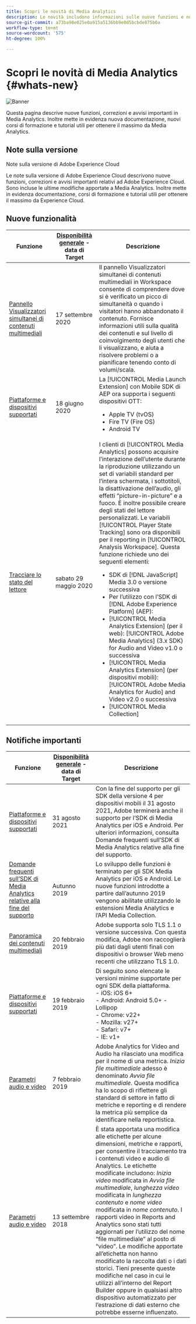 ```yaml
---
title: Scopri le novità di Media Analytics
description: Le novità includono informazioni sulle nuove funzioni e notifiche.
source-git-commit: a73ba98e025e0a915a5136bb9e0d5bcbde875b0a
workflow-type: tm+mt
source-wordcount: '575'
ht-degree: 100%

---
```



# Scopri le novità di Media Analytics {#whats-new}

![Banner](assets/media_analytics_banner.png)


Questa pagina descrive nuove funzioni, correzioni e avvisi importanti in Media Analytics. Inoltre mette in evidenza nuova documentazione, nuovi corsi di formazione e tutorial utili per ottenere il massimo da Media Analytics.


## Note sulla versione

Note sulla versione di Adobe Experience Cloud

Le note sulla versione di Adobe Experience Cloud descrivono nuove funzioni, correzioni e avvisi importanti relativi ad Adobe Experience Cloud. Sono incluse le ultime modifiche apportate a Media Analytics. Inoltre mette in evidenza documentazione, corsi di formazione e tutorial utili per ottenere il massimo da Experience Cloud.

## Nuove funzionalità

| Funzione | [Disponibilità generale](https://experienceleague.adobe.com/docs/analytics/landing/an-releases.html?lang=it) - data di Target | Descrizione |
| ----------- | ---------- | ---------- |
| [Pannello Visualizzatori simultanei di contenuti multimediali](media-reports/media-workspace-panels/media-concurrent-viewers.md) | 17 settembre 2020 | Il pannello Visualizzatori simultanei di contenuti multimediali in Workspace consente di comprendere dove si è verificato un picco di simultaneità o quando i visitatori hanno abbandonato il contenuto. Fornisce informazioni utili sulla qualità dei contenuti e sul livello di coinvolgimento degli utenti che li visualizzano, e aiuta a risolvere problemi o a pianificare tenendo conto di volumi/scala. |
| [Piattaforme e dispositivi supportati](../getting-started/supported-devices.md) | 18 giugno 2020 | La [!UICONTROL Media Launch Extension] con Mobile SDK di AEP ora supporta i seguenti dispositivi OTT:<ul><li>Apple TV (tvOS)</li><li>Fire TV (Fire OS)</li><li>Android TV</li></ul> |
| [Tracciare lo stato del lettore](https://experienceleague.adobe.com/docs/media-analytics/using/player-state-tracking/player-state-overview.html?lang=it) | sabato 29 maggio 2020 | I clienti di [!UICONTROL Media Analytics] possono acquisire l’interazione dell’utente durante la riproduzione utilizzando un set di variabili standard per l’intera schermata, i sottotitoli, la disattivazione dell’audio, gli effetti “picture-in-picture” e a fuoco. È inoltre possibile creare degli stati del lettore personalizzati. Le variabili [!UICONTROL Player State Tracking] sono ora disponibili per il reporting in [!UICONTROL Analysis Workspace]. Questa funzione richiede uno dei seguenti elementi: <ul><li>SDK di [!DNL JavaScript] Media 3.0 o versione successiva</li><li>Per l’utilizzo con l’SDK di [!DNL Adobe Experience Platform] (AEP):</li><li>[!UICONTROL Media Analytics Extension] (per il web): [!UICONTROL Adobe Media Analytics] (3.x SDK) for Audio and Video v1.0 o successiva</li><li>[!UICONTROL Media Analytics Extension] (per dispositivi mobili): [!UICONTROL Adobe Media Analytics for Audio] and Video v2.0 o successiva</li><li>[!UICONTROL Media Collection]</li></ul> |


## Notifiche importanti

| Funzione | [Disponibilità generale](https://experienceleague.adobe.com/docs/analytics/landing/an-releases.html?lang=it) - data di Target | Descrizione |
| ----------- | ---------- | ---------- |
| [Piattaforme e dispositivi supportati](../getting-started/supported-devices.md) | 31 agosto 2021 | Con la fine del supporto per gli SDK della versione 4 per dispositivi mobili il 31 agosto 2021, Adobe terminerà anche il supporto per l’SDK di Media Analytics per iOS e Android. Per ulteriori informazioni, consulta Domande frequenti sull’SDK di Media Analytics relative alla fine del supporto. |
| [Domande frequenti sull’SDK di Media Analytics relative alla fine del supporto](sdk-implement/end-of-support-faqs.md) | Autunno 2019 | Lo sviluppo delle funzioni è terminato per gli SDK Media Analytics per iOS e Android.  Le nuove funzioni introdotte a partire dall’autunno 2019 vengono abilitate utilizzando le estensioni Media Analytics e l’API Media Collection.  |
| [Panoramica dei contenuti multimediali](media-overview.md) | 20 febbraio 2019 | Adobe supporta solo TLS 1.1 o versione successiva. Con questa modifica, Adobe non raccoglierà più dati dagli utenti finali con dispositivi o browser Web meno recenti che utilizzano TLS 1.0. |
| [Piattaforme e dispositivi supportati](../getting-started/supported-devices.md) | 19 febbraio 2019 | Di seguito sono elencate le versioni minime supportate per ogni SDK della piattaforma. <br>- iOS: iOS 6+ <br>- Android: Android 5.0+ - Lollipop <br>- Chrome: v22+<br>- Mozilla: v27+<br>- Safari: v7+<br>- IE: v1+ |
| [Parametri audio e video ](metrics-and-metadata/audio-video-parameters.md) | 7 febbraio 2019 | Adobe Analytics for Video and Audio ha rilasciato una modifica per il nome di una metrica. <i>Inizia file multimediale</i> adesso è denominato <i>Avvia file multimediale</i>. Questa modifica ha lo scopo di riflettere gli standard di settore in fatto di metriche e reporting e di rendere la metrica più semplice da identificare nella reportistica. |
| [Parametri audio e video ](metrics-and-metadata/audio-video-parameters.md) | 13 settembre 2018 | È stata apportata una modifica alle etichette per alcune dimensioni, metriche e rapporti, per consentire il tracciamento tra i contenuti video e audio di Analytics. Le etichette modificate includono: *Inizia video* modificata in *Avvia file multimediale*, *lunghezza video* modificata in *lunghezza contenuto* e *nome video* modificata in *nome contenuto*. I rapporti video in Reports and Analytics sono stati tutti aggiornati per l’utilizzo del nome “file multimediale” al posto di “video”. Le modifiche apportate all’etichetta non hanno modificato la raccolta dati o i dati storici. Tieni presente queste modifiche nel caso in cui le utilizzi all’interno del Report Builder oppure in qualsiasi altro dispositivo automatizzato per l’estrazione di dati esterno che potrebbe esserne influenzato. |




<!-- | title | date | description | -->

